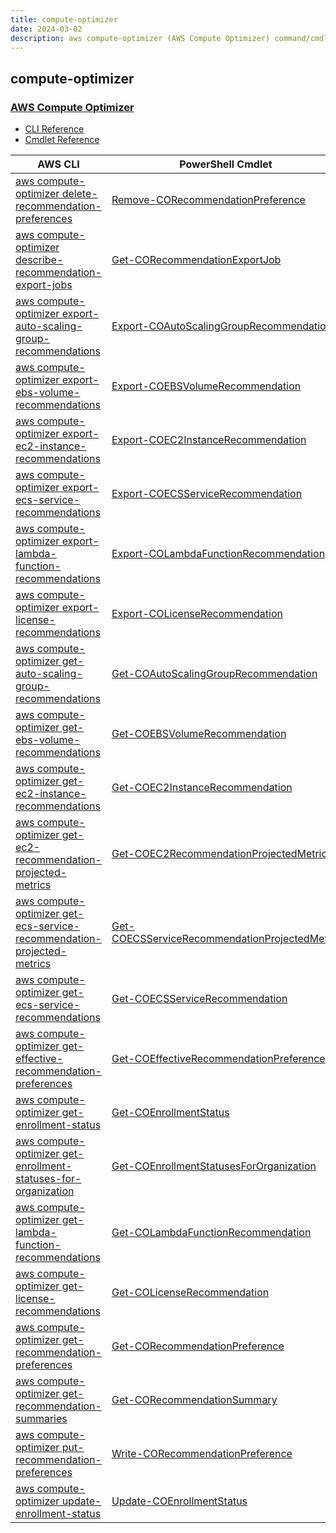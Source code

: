 ```yaml
---
title: compute-optimizer
date: 2024-03-02
description: aws compute-optimizer (AWS Compute Optimizer) command/cmdlet list.
---
```


## compute-optimizer

### [AWS Compute Optimizer](https://aws.amazon.com/compute-optimizer/)

* [CLI Reference](https://awscli.amazonaws.com/v2/documentation/api/latest/reference/compute-optimizer/index.html)
* [Cmdlet Reference](https://docs.aws.amazon.com/powershell/latest/reference/items/ComputeOptimizer_cmdlets.html)

|AWS CLI|PowerShell Cmdlet|
|----|----|
|[aws compute-optimizer delete-recommendation-preferences](https://awscli.amazonaws.com/v2/documentation/api/latest/reference/compute-optimizer/delete-recommendation-preferences.html)|[Remove-CORecommendationPreference](https://docs.aws.amazon.com/powershell/latest/reference/items/Remove-CORecommendationPreference.html)|
|[aws compute-optimizer describe-recommendation-export-jobs](https://awscli.amazonaws.com/v2/documentation/api/latest/reference/compute-optimizer/describe-recommendation-export-jobs.html)|[Get-CORecommendationExportJob](https://docs.aws.amazon.com/powershell/latest/reference/items/Get-CORecommendationExportJob.html)|
|[aws compute-optimizer export-auto-scaling-group-recommendations](https://awscli.amazonaws.com/v2/documentation/api/latest/reference/compute-optimizer/export-auto-scaling-group-recommendations.html)|[Export-COAutoScalingGroupRecommendation](https://docs.aws.amazon.com/powershell/latest/reference/items/Export-COAutoScalingGroupRecommendation.html)|
|[aws compute-optimizer export-ebs-volume-recommendations](https://awscli.amazonaws.com/v2/documentation/api/latest/reference/compute-optimizer/export-ebs-volume-recommendations.html)|[Export-COEBSVolumeRecommendation](https://docs.aws.amazon.com/powershell/latest/reference/items/Export-COEBSVolumeRecommendation.html)|
|[aws compute-optimizer export-ec2-instance-recommendations](https://awscli.amazonaws.com/v2/documentation/api/latest/reference/compute-optimizer/export-ec2-instance-recommendations.html)|[Export-COEC2InstanceRecommendation](https://docs.aws.amazon.com/powershell/latest/reference/items/Export-COEC2InstanceRecommendation.html)|
|[aws compute-optimizer export-ecs-service-recommendations](https://awscli.amazonaws.com/v2/documentation/api/latest/reference/compute-optimizer/export-ecs-service-recommendations.html)|[Export-COECSServiceRecommendation](https://docs.aws.amazon.com/powershell/latest/reference/items/Export-COECSServiceRecommendation.html)|
|[aws compute-optimizer export-lambda-function-recommendations](https://awscli.amazonaws.com/v2/documentation/api/latest/reference/compute-optimizer/export-lambda-function-recommendations.html)|[Export-COLambdaFunctionRecommendation](https://docs.aws.amazon.com/powershell/latest/reference/items/Export-COLambdaFunctionRecommendation.html)|
|[aws compute-optimizer export-license-recommendations](https://awscli.amazonaws.com/v2/documentation/api/latest/reference/compute-optimizer/export-license-recommendations.html)|[Export-COLicenseRecommendation](https://docs.aws.amazon.com/powershell/latest/reference/items/Export-COLicenseRecommendation.html)|
|[aws compute-optimizer get-auto-scaling-group-recommendations](https://awscli.amazonaws.com/v2/documentation/api/latest/reference/compute-optimizer/get-auto-scaling-group-recommendations.html)|[Get-COAutoScalingGroupRecommendation](https://docs.aws.amazon.com/powershell/latest/reference/items/Get-COAutoScalingGroupRecommendation.html)|
|[aws compute-optimizer get-ebs-volume-recommendations](https://awscli.amazonaws.com/v2/documentation/api/latest/reference/compute-optimizer/get-ebs-volume-recommendations.html)|[Get-COEBSVolumeRecommendation](https://docs.aws.amazon.com/powershell/latest/reference/items/Get-COEBSVolumeRecommendation.html)|
|[aws compute-optimizer get-ec2-instance-recommendations](https://awscli.amazonaws.com/v2/documentation/api/latest/reference/compute-optimizer/get-ec2-instance-recommendations.html)|[Get-COEC2InstanceRecommendation](https://docs.aws.amazon.com/powershell/latest/reference/items/Get-COEC2InstanceRecommendation.html)|
|[aws compute-optimizer get-ec2-recommendation-projected-metrics](https://awscli.amazonaws.com/v2/documentation/api/latest/reference/compute-optimizer/get-ec2-recommendation-projected-metrics.html)|[Get-COEC2RecommendationProjectedMetric](https://docs.aws.amazon.com/powershell/latest/reference/items/Get-COEC2RecommendationProjectedMetric.html)|
|[aws compute-optimizer get-ecs-service-recommendation-projected-metrics](https://awscli.amazonaws.com/v2/documentation/api/latest/reference/compute-optimizer/get-ecs-service-recommendation-projected-metrics.html)|[Get-COECSServiceRecommendationProjectedMetric](https://docs.aws.amazon.com/powershell/latest/reference/items/Get-COECSServiceRecommendationProjectedMetric.html)|
|[aws compute-optimizer get-ecs-service-recommendations](https://awscli.amazonaws.com/v2/documentation/api/latest/reference/compute-optimizer/get-ecs-service-recommendations.html)|[Get-COECSServiceRecommendation](https://docs.aws.amazon.com/powershell/latest/reference/items/Get-COECSServiceRecommendation.html)|
|[aws compute-optimizer get-effective-recommendation-preferences](https://awscli.amazonaws.com/v2/documentation/api/latest/reference/compute-optimizer/get-effective-recommendation-preferences.html)|[Get-COEffectiveRecommendationPreference](https://docs.aws.amazon.com/powershell/latest/reference/items/Get-COEffectiveRecommendationPreference.html)|
|[aws compute-optimizer get-enrollment-status](https://awscli.amazonaws.com/v2/documentation/api/latest/reference/compute-optimizer/get-enrollment-status.html)|[Get-COEnrollmentStatus](https://docs.aws.amazon.com/powershell/latest/reference/items/Get-COEnrollmentStatus.html)|
|[aws compute-optimizer get-enrollment-statuses-for-organization](https://awscli.amazonaws.com/v2/documentation/api/latest/reference/compute-optimizer/get-enrollment-statuses-for-organization.html)|[Get-COEnrollmentStatusesForOrganization](https://docs.aws.amazon.com/powershell/latest/reference/items/Get-COEnrollmentStatusesForOrganization.html)|
|[aws compute-optimizer get-lambda-function-recommendations](https://awscli.amazonaws.com/v2/documentation/api/latest/reference/compute-optimizer/get-lambda-function-recommendations.html)|[Get-COLambdaFunctionRecommendation](https://docs.aws.amazon.com/powershell/latest/reference/items/Get-COLambdaFunctionRecommendation.html)|
|[aws compute-optimizer get-license-recommendations](https://awscli.amazonaws.com/v2/documentation/api/latest/reference/compute-optimizer/get-license-recommendations.html)|[Get-COLicenseRecommendation](https://docs.aws.amazon.com/powershell/latest/reference/items/Get-COLicenseRecommendation.html)|
|[aws compute-optimizer get-recommendation-preferences](https://awscli.amazonaws.com/v2/documentation/api/latest/reference/compute-optimizer/get-recommendation-preferences.html)|[Get-CORecommendationPreference](https://docs.aws.amazon.com/powershell/latest/reference/items/Get-CORecommendationPreference.html)|
|[aws compute-optimizer get-recommendation-summaries](https://awscli.amazonaws.com/v2/documentation/api/latest/reference/compute-optimizer/get-recommendation-summaries.html)|[Get-CORecommendationSummary](https://docs.aws.amazon.com/powershell/latest/reference/items/Get-CORecommendationSummary.html)|
|[aws compute-optimizer put-recommendation-preferences](https://awscli.amazonaws.com/v2/documentation/api/latest/reference/compute-optimizer/put-recommendation-preferences.html)|[Write-CORecommendationPreference](https://docs.aws.amazon.com/powershell/latest/reference/items/Write-CORecommendationPreference.html)|
|[aws compute-optimizer update-enrollment-status](https://awscli.amazonaws.com/v2/documentation/api/latest/reference/compute-optimizer/update-enrollment-status.html)|[Update-COEnrollmentStatus](https://docs.aws.amazon.com/powershell/latest/reference/items/Update-COEnrollmentStatus.html)|

